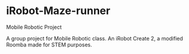 # iRobot-Maze-runner
Mobile Robotic Project

A group project for Mobile Robotic class. An iRobot Create 2, a modified Roomba made for STEM purposes.
